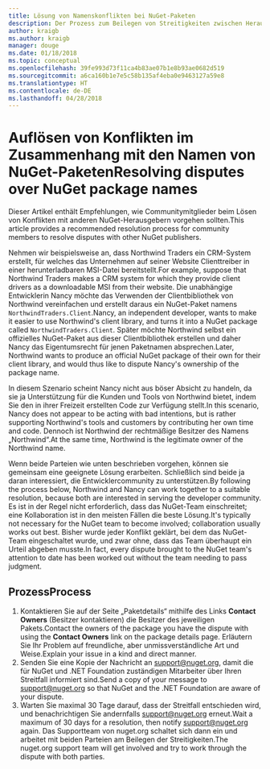 ```yaml
---
title: Lösung von Namenskonflikten bei NuGet-Paketen
description: Der Prozess zum Beilegen von Streitigkeiten zwischen Herausgebern von NuGet-Paketen, die im Zusammenhang mit Branding, Marken und anderen Konfliktsituationen stehen
author: kraigb
ms.author: kraigb
manager: douge
ms.date: 01/18/2018
ms.topic: conceptual
ms.openlocfilehash: 39fe993d73f11ca4b83ae07b1e8b93ae0682d519
ms.sourcegitcommit: a6ca160b1e7e5c58b135af4eba0e9463127a59e8
ms.translationtype: HT
ms.contentlocale: de-DE
ms.lasthandoff: 04/28/2018
---
```

# <a name="resolving-disputes-over-nuget-package-names"></a><span data-ttu-id="b81c2-103">Auflösen von Konflikten im Zusammenhang mit den Namen von NuGet-Paketen</span><span class="sxs-lookup"><span data-stu-id="b81c2-103">Resolving disputes over NuGet package names</span></span>

<span data-ttu-id="b81c2-104">Dieser Artikel enthält Empfehlungen, wie Communitymitglieder beim Lösen von Konflikten mit anderen NuGet-Herausgebern vorgehen sollten.</span><span class="sxs-lookup"><span data-stu-id="b81c2-104">This article provides a recommended resolution process for community members to resolve disputes with other NuGet publishers.</span></span>

<span data-ttu-id="b81c2-105">Nehmen wir beispielsweise an, dass Northwind Traders ein CRM-System erstellt, für welches das Unternehmen auf seiner Website Clienttreiber in einer herunterladbaren MSI-Datei bereitstellt.</span><span class="sxs-lookup"><span data-stu-id="b81c2-105">For example, suppose that Northwind Traders makes a CRM system for which they provide client drivers as a downloadable MSI from their website.</span></span> <span data-ttu-id="b81c2-106">Die unabhängige Entwicklerin Nancy möchte das Verwenden der Clientbibliothek von Northwind vereinfachen und erstellt daraus ein NuGet-Paket namens `NorthwindTraders.Client`.</span><span class="sxs-lookup"><span data-stu-id="b81c2-106">Nancy, an independent developer, wants to make it easier to use Northwind's client library, and turns it into a NuGet package called `NorthwindTraders.Client`.</span></span> <span data-ttu-id="b81c2-107">Später möchte Northwind selbst ein offizielles NuGet-Paket aus dieser Clientbibliothek erstellen und daher Nancy das Eigentumsrecht für jenen Paketnamen absprechen.</span><span class="sxs-lookup"><span data-stu-id="b81c2-107">Later, Northwind wants to produce an official NuGet package of their own for their client library, and would thus like to dispute Nancy's ownership of the package name.</span></span>

<span data-ttu-id="b81c2-108">In diesem Szenario scheint Nancy nicht aus böser Absicht zu handeln, da sie ja Unterstützung für die Kunden und Tools von Northwind bietet, indem Sie den in ihrer Freizeit erstellten Code zur Verfügung stellt.</span><span class="sxs-lookup"><span data-stu-id="b81c2-108">In this scenario, Nancy does not appear to be acting with bad intentions, but is rather supporting Northwind's tools and customers by contributing her own time and code.</span></span> <span data-ttu-id="b81c2-109">Dennoch ist Northwind der rechtmäßige Besitzer des Namens „Northwind“.</span><span class="sxs-lookup"><span data-stu-id="b81c2-109">At the same time, Northwind is the legitimate owner of the Northwind name.</span></span>

<span data-ttu-id="b81c2-110">Wenn beide Parteien wie unten beschrieben vorgehen, können sie gemeinsam eine geeignete Lösung erarbeiten. Schließlich sind beide ja daran interessiert, die Entwicklercommunity zu unterstützen.</span><span class="sxs-lookup"><span data-stu-id="b81c2-110">By following the process below, Northwind and Nancy can work together to a suitable resolution, because both are interested in serving the developer community.</span></span> <span data-ttu-id="b81c2-111">Es ist in der Regel nicht erforderlich, dass das NuGet-Team einschreitet; eine Kollaboration ist in den meisten Fällen die beste Lösung.</span><span class="sxs-lookup"><span data-stu-id="b81c2-111">It's typically not necessary for the NuGet team to become involved; collaboration usually works out best.</span></span> <span data-ttu-id="b81c2-112">Bisher wurde jeder Konflikt geklärt, bei dem das NuGet-Team eingeschaltet wurde, und zwar ohne, dass das Team überhaupt ein Urteil abgeben musste.</span><span class="sxs-lookup"><span data-stu-id="b81c2-112">In fact, every dispute brought to the NuGet team's attention to date has been worked out without the team needing to pass judgment.</span></span>

## <a name="process"></a><span data-ttu-id="b81c2-113">Prozess</span><span class="sxs-lookup"><span data-stu-id="b81c2-113">Process</span></span>

1. <span data-ttu-id="b81c2-114">Kontaktieren Sie auf der Seite „Paketdetails“ mithilfe des Links **Contact Owners** (Besitzer kontaktieren) die Besitzer des jeweiligen Pakets.</span><span class="sxs-lookup"><span data-stu-id="b81c2-114">Contact the owners of the package you have the dispute with using the **Contact Owners** link on the package details page.</span></span> <span data-ttu-id="b81c2-115">Erläutern Sie Ihr Problem auf freundliche, aber unmissverständliche Art und Weise.</span><span class="sxs-lookup"><span data-stu-id="b81c2-115">Explain your issue in a kind and direct manner.</span></span>
2. <span data-ttu-id="b81c2-116">Senden Sie eine Kopie der Nachricht an [support@nuget.org](mailto:support@nuget.org), damit die für NuGet und .NET Foundation zuständigen Mitarbeiter über Ihren Streitfall informiert sind.</span><span class="sxs-lookup"><span data-stu-id="b81c2-116">Send a copy of your message to [support@nuget.org](mailto:support@nuget.org) so that NuGet and the .NET Foundation are aware of your dispute.</span></span>
3. <span data-ttu-id="b81c2-117">Warten Sie maximal 30 Tage darauf, dass der Streitfall entschieden wird, und benachrichtigen Sie andernfalls [support@nuget.org](mailto:support@nuget.org) erneut.</span><span class="sxs-lookup"><span data-stu-id="b81c2-117">Wait a maximum of 30 days for a resolution, then notify [support@nuget.org](mailto:support@nuget.org) again.</span></span> <span data-ttu-id="b81c2-118">Das Supportteam von nuget.org schaltet sich dann ein und arbeitet mit beiden Parteien am Beilegen der Streitigkeiten.</span><span class="sxs-lookup"><span data-stu-id="b81c2-118">The nuget.org support team will get involved and try to work through the dispute with both parties.</span></span>
